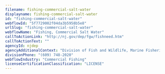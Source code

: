 ```yaml
---
filename: fishing-commercial-salt-water
displayname: fishing-commercial-salt-water
id: "fishing-commercial-salt-water"
webflowId: "5f7729002f04da3b5958b5e8"
urlSlug: "fishing-commercial-salt-water"
webflowName: "Fishing, Commercial Salt Water"
callToActionLink: "http://nj.gov/dep/fgw/fishneed.htm"
callToActionText: ""
agencyId: njdep
agencyAdditionalContext: "Division of Fish and Wildlife, Marine Fisheries Administration"
divisionPhone: "(609) 748-2020"
webflowIndustry: "Commercial Fishing"
licenseCertificationClassification: "LICENSE"
---
```

